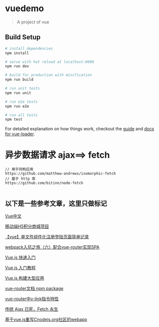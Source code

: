 # vuedemo

> A project of vue

## Build Setup

``` bash
# install dependencies
npm install

# serve with hot reload at localhost:8080
npm run dev

# build for production with minification
npm run build

# run unit tests
npm run unit

# run e2e tests
npm run e2e

# run all tests
npm test
```

For detailed explanation on how things work, checkout the [guide](http://vuejs-templates.github.io/webpack/) and [docs for vue-loader](http://vuejs.github.io/vue-loader).

# 异步数据请求 ajax==> fetch
```
// 用于同构应用
https://github.com/matthew-andrews/isomorphic-fetch
// 基于 http 库
https://github.com/bitinn/node-fetch


```

## 以下是一些参考文章，这里只做标记

[Vue中文](http://cn.vuejs.org/guide/index.html)

[移动端H5积分商城项目](https://github.com/vincentSea/webapp)

[【vue】单文件组件化注册登陆页面简单记录](https://segmentfault.com/a/1190000004222334)

[webpack入坑之旅（六）配合vue-router实现SPA](http://guowenfh.github.io/2016/03/28/vue-webpack-06-router/)

[Vue.js 快速入门](http://www.open-open.com/lib/view/open1447060624960.html)

[Vue.js 入门教程](http://www.runoob.com/w3cnote/vue-js-quickstart.html)

[Vue.js 构建大型应用](http://cn.vuejs.org/guide/application.html)

[vue-router文档 npm package](http://router.vuejs.org/zh-cn/options.html)

[vue-router中v-link指令特性](https://segmentfault.com/a/1190000004974154)

[传统 Ajax 已死，Fetch 永生](https://github.com/camsong/blog/issues/2)

[基于vue.js重写Cnodejs.org社区的webapp](https://github.com/shinygang/Vue-cnodejs)
